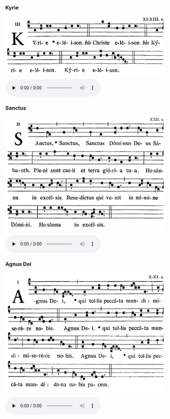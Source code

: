 ### Kyrie

![](images/mass-xvi-kyrie.jpg)

<audio src="https://www.ccwatershed.org/audio/djc_16_kyrie_mp3_1/download/" preload="none" controls="controls"></audio>

### Sanctus

![](images/mass-xvi-sanctus.jpg)

<audio src="https://www.ccwatershed.org/audio/djc_16_sanctus_mp3_1/download/" preload="none" controls="controls"></audio>

### Agnus Dei

![](images/mass-xvi-agnus.jpg)

<audio src="https://www.ccwatershed.org/audio/djc_16_agnus_mp3_1/download/" preload="none" controls="controls"></audio>
